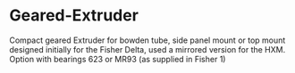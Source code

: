 # Geared-Extruder
Compact geared Extruder for bowden tube, side panel mount or top mount
designed initially for the Fisher Delta, used a mirrored version for the HXM.
Option with bearings 623 or MR93 (as supplied in Fisher 1)
